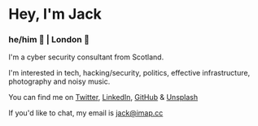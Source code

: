 # Hey, I'm Jack
### he/him 👋 | London 📍

I'm a cyber security consultant from Scotland.

I'm interested in tech, hacking/security, politics, effective infrastructure, photography and noisy music.

You can find me on [Twitter](https://twitter.com/jackal_lol), [LinkedIn](https://linkedin.com/in/jb46), [GitHub](https://github.com/j-ckal) & [Unsplash](https://unsplash.com/@j_ckal)

If you'd like to chat, my email is jack@imap.cc
